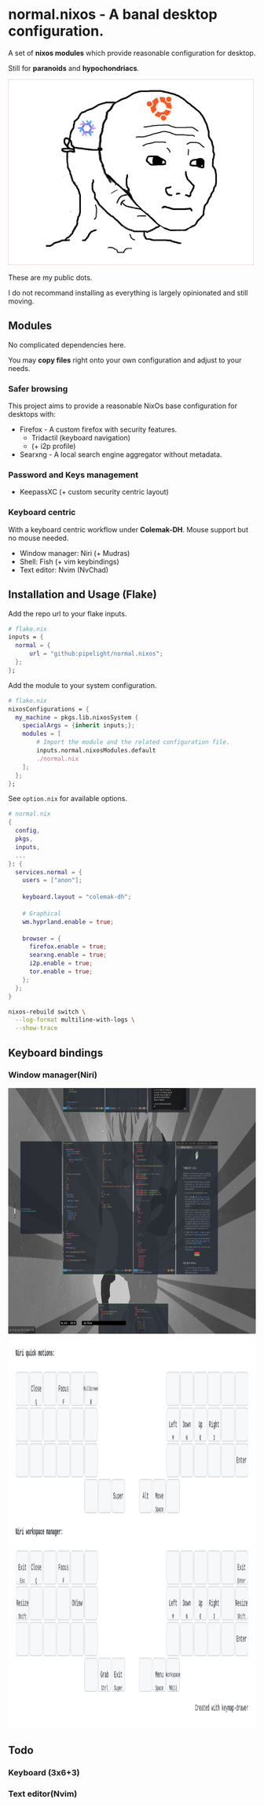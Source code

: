 # normal.nixos - A banal desktop configuration.

A set of **nixos modules** which provide reasonable configuration
for desktop.

Still for **paranoids** and **hypochondriacs**.

<img src="./public/images/normal.nixos.png" width="500px"/>

These are my public dots.

I do not recommand installing
as everything is largely opinionated
and still moving.

## Modules

No complicated dependencies here.

You may **copy files** right onto your own configuration
and adjust to your needs.

### Safer browsing

This project aims to provide a reasonable NixOs base configuration
for desktops with:

- Firefox - A custom firefox with security features.
  - Tridactil (keyboard navigation)
  - (+ i2p profile)
- Searxng - A local search engine aggregator without metadata.

### Password and Keys management

- KeepassXC (+ custom security centric layout)

### Keyboard centric

With a keyboard centric workflow under **Colemak-DH**.
Mouse support but no mouse needed.

- Window manager: Niri (+ Mudras)
- Shell: Fish (+ vim keybindings)
- Text editor: Nvim (NvChad)

## Installation and Usage (Flake)

Add the repo url to your flake inputs.

```nix
# flake.nix
inputs = {
  normal = {
      url = "github:pipelight/normal.nixos";
  };
};
```

Add the module to your system configuration.

```nix
# flake.nix
nixosConfigurations = {
  my_machine = pkgs.lib.nixosSystem {
    specialArgs = {inherit inputs;};
    modules = [
        # Import the module and the related configuration file.
        inputs.normal.nixosModules.default
        ./normal.nix
    ];
  };
};
```

See `option.nix` for available options.

```nix
# normal.nix
{
  config,
  pkgs,
  inputs,
  ...
}: {
  services.normal = {
    users = ["anon"];

    keyboard.layout = "colemak-dh";

    # Graphical
    wm.hyprland.enable = true;

    browser = {
      firefox.enable = true;
      searxng.enable = true;
      i2p.enable = true;
      tor.enable = true;
    };
  };
}
```

```sh
nixos-rebuild switch \
  --log-format multiline-with-logs \
  --show-trace
```

## Keyboard bindings

### Window manager(Niri)

<img src="./public/images/niri.png" height="500px" width="1000px"/>

<img src="./public/images/niri-bindings.svg" height="800px" width="800px"/>

## Todo

### Keyboard (3x6+3)

<!-- <img src="./public/images/keyboard-bindings.svg" height="800px" width="800px"/> -->

### Text editor(Nvim)
